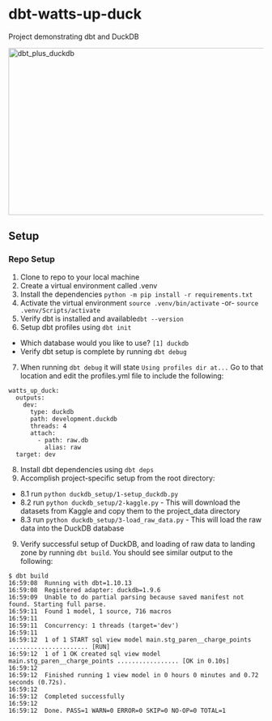 # dbt-watts-up-duck
Project demonstrating dbt and DuckDB

<img width="761" height="330" alt="dbt_plus_duckdb" src="https://github.com/user-attachments/assets/97dc460f-a74a-4268-8a40-a276a13cc02a" />


## Setup

### Repo Setup

1. Clone to repo to your local machine
2. Create a virtual environment called .venv
3. Install the dependencies `python -m pip install -r requirements.txt`
4. Activate the virtual environment `source .venv/bin/activate` -or- `source .venv/Scripts/activate`
5. Verify dbt is installed and available`dbt --version`
6. Setup dbt profiles using `dbt init`
  - Which database would you like to use? `[1] duckdb`
  - Verify dbt setup is complete by running `dbt debug`
7. When running `dbt debug` it will state `Using profiles dir at...` Go to that location and edit the profiles.yml file to include the following:
```
watts_up_duck:
  outputs:
    dev:
      type: duckdb
      path: development.duckdb
      threads: 4
      attach:
        - path: raw.db
          alias: raw
  target: dev
```
8. Install dbt dependencies using `dbt deps`
8. Accomplish project-specific setup from the root directory:
  - 8.1 run `python duckdb_setup/1-setup_duckdb.py  `
  - 8.2 run `python duckdb_setup/2-kaggle.py` - This will download the datasets from Kaggle and copy them to the project_data directory
  - 8.3 run `python duckdb_setup/3-load_raw_data.py` - This will load the raw data into the DuckDB database
9. Verify successful setup of DuckDB, and loading of raw data to landing zone by running `dbt build`. You should see similar output to the following:
```
$ dbt build
16:59:08  Running with dbt=1.10.13
16:59:08  Registered adapter: duckdb=1.9.6
16:59:09  Unable to do partial parsing because saved manifest not found. Starting full parse.
16:59:11  Found 1 model, 1 source, 716 macros
16:59:11
16:59:11  Concurrency: 1 threads (target='dev')
16:59:11
16:59:12  1 of 1 START sql view model main.stg_paren__charge_points ...................... [RUN]
16:59:12  1 of 1 OK created sql view model main.stg_paren__charge_points ................. [OK in 0.10s]
16:59:12  
16:59:12  Finished running 1 view model in 0 hours 0 minutes and 0.72 seconds (0.72s).
16:59:12  
16:59:12  Completed successfully
16:59:12
16:59:12  Done. PASS=1 WARN=0 ERROR=0 SKIP=0 NO-OP=0 TOTAL=1
```

